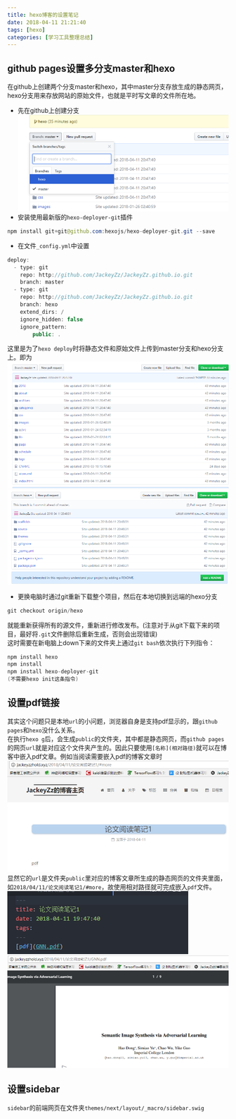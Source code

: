 ```yaml
---
title: hexo博客的设置笔记
date: 2018-04-11 21:21:40
tags: [hexo]
categories: [学习工具整理总结]
---
```

## github pages设置多分支master和hexo
在github上创建两个分支master和hexo，其中master分支存放生成的静态网页，hexo分支用来存放网站的原始文件，也就是平时写文章的文件所在地。
- 先在github上创建分支
![](hexo博客的设置笔记/pic1.png)
- 安装使用最新版的`hexo-deployer-git`插件
```java
npm install git+git@github.com:hexojs/hexo-deployer-git.git --save
```
- 在文件`_config.yml`中设置  
```java
deploy:
  - type: git
    repo: http://github.com/JackeyZz/JackeyZz.github.io.git
    branch: master
  - type: git
    repo: http://github.com/JackeyZz/JackeyZz.github.io.git
    branch: hexo
    extend_dirs: /
    ignore_hidden: false
    ignore_pattern:
        public: .
```
这里是为了`hexo deploy`时将静态文件和原始文件上传到master分支和hexo分支上。即为  
![](hexo博客的设置笔记/pic2.png)
![](hexo博客的设置笔记/pic3.png)  
- 更换电脑时通过git重新下载整个项目，然后在本地切换到远端的hexo分支  
```java
git checkout origin/hexo
```
就能重新获得所有的源文件，重新进行修改发布。(注意对于从git下载下来的项目，最好将`.git`文件删除后重新生成，否则会出现错误)  
这时需要在新电脑上down下来的文件夹上通过`git bash`依次执行下列指令：  
```java
npm install hexo
npm install
npm install hexo-deployer-git
(不需要hexo init这条指令)
```  
## 设置pdf链接
其实这个问题只是本地`url`的小问题，浏览器自身是支持pdf显示的，跟`github pages`和`hexo`没什么关系。  
在执行`hexo g`后，会生成`public`的文件夹，其中都是静态网页，而`github pages`的网页`url`就是对应这个文件夹产生的。因此只要使用`[名称](相对路径)`就可以在博客中嵌入pdf文章。例如当阅读需要嵌入pdf的博客文章时  
![](hexo博客的设置笔记/pic5.png)  
显然它的`url`是文件夹`public`里对应的博客文章所生成的静态网页的文件夹里面，如`2018/04/11/论文阅读笔记1/#more`，故使用相对路径就可完成嵌入`pdf`文件。
![](hexo博客的设置笔记/pic4.png)  
![](hexo博客的设置笔记/pic6.png)

## 设置sidebar
`sidebar`的前端网页在文件夹`themes/next/layout/_macro/sidebar.swig`
